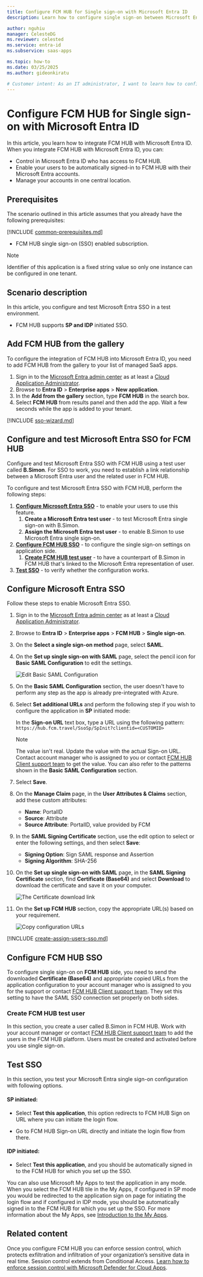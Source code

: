 ```yaml
---
title: Configure FCM HUB for Single sign-on with Microsoft Entra ID
description: Learn how to configure single sign-on between Microsoft Entra ID and FCM HUB.

author: nguhiu
manager: CelesteDG
ms.reviewer: celested
ms.service: entra-id
ms.subservice: saas-apps

ms.topic: how-to
ms.date: 03/25/2025
ms.author: gideonkiratu

# Customer intent: As an IT administrator, I want to learn how to configure single sign-on between Microsoft Entra ID and FCM HUB so that I can control who has access to FCM HUB, enable automatic sign-in with Microsoft Entra accounts, and manage my accounts in one central location.
---
```


# Configure FCM HUB for Single sign-on with Microsoft Entra ID

In this article,  you learn how to integrate FCM HUB with Microsoft Entra ID. When you integrate FCM HUB with Microsoft Entra ID, you can:

* Control in Microsoft Entra ID who has access to FCM HUB.
* Enable your users to be automatically signed-in to FCM HUB with their Microsoft Entra accounts.
* Manage your accounts in one central location.

## Prerequisites

The scenario outlined in this article assumes that you already have the following prerequisites:

[!INCLUDE [common-prerequisites.md](~/identity/saas-apps/includes/common-prerequisites.md)]
* FCM HUB single sign-on (SSO) enabled subscription.

> [!NOTE]
> Identifier of this application is a fixed string value so only one instance can be configured in one tenant.

## Scenario description

In this article,  you configure and test Microsoft Entra SSO in a test environment.

* FCM HUB supports **SP and IDP** initiated SSO.

## Add FCM HUB from the gallery

To configure the integration of FCM HUB into Microsoft Entra ID, you need to add FCM HUB from the gallery to your list of managed SaaS apps.

1. Sign in to the [Microsoft Entra admin center](https://entra.microsoft.com) as at least a [Cloud Application Administrator](~/identity/role-based-access-control/permissions-reference.md#cloud-application-administrator).
1. Browse to **Entra ID** > **Enterprise apps** > **New application**.
1. In the **Add from the gallery** section, type **FCM HUB** in the search box.
1. Select **FCM HUB** from results panel and then add the app. Wait a few seconds while the app is added to your tenant.

 [!INCLUDE [sso-wizard.md](~/identity/saas-apps/includes/sso-wizard.md)]

<a name='configure-and-test-azure-ad-sso-for-fcm-hub'></a>

## Configure and test Microsoft Entra SSO for FCM HUB

Configure and test Microsoft Entra SSO with FCM HUB using a test user called **B.Simon**. For SSO to work, you need to establish a link relationship between a Microsoft Entra user and the related user in FCM HUB.

To configure and test Microsoft Entra SSO with FCM HUB, perform the following steps:

1. **[Configure Microsoft Entra SSO](#configure-azure-ad-sso)** - to enable your users to use this feature.
    1. **Create a Microsoft Entra test user** - to test Microsoft Entra single sign-on with B.Simon.
    1. **Assign the Microsoft Entra test user** - to enable B.Simon to use Microsoft Entra single sign-on.
1. **[Configure FCM HUB SSO](#configure-fcm-hub-sso)** - to configure the single sign-on settings on application side.
    1. **[Create FCM HUB test user](#create-fcm-hub-test-user)** - to have a counterpart of B.Simon in FCM HUB that's linked to the Microsoft Entra representation of user.
1. **[Test SSO](#test-sso)** - to verify whether the configuration works.

<a name='configure-azure-ad-sso'></a>

## Configure Microsoft Entra SSO

Follow these steps to enable Microsoft Entra SSO.

1. Sign in to the [Microsoft Entra admin center](https://entra.microsoft.com) as at least a [Cloud Application Administrator](~/identity/role-based-access-control/permissions-reference.md#cloud-application-administrator).
1. Browse to **Entra ID** > **Enterprise apps** > **FCM HUB** > **Single sign-on**.
1. On the **Select a single sign-on method** page, select **SAML**.
1. On the **Set up single sign-on with SAML** page, select the pencil icon for **Basic SAML Configuration** to edit the settings.

   ![Edit Basic SAML Configuration](common/edit-urls.png)

1. On the **Basic SAML Configuration** section, the user doesn't have to perform any step as the app is already pre-integrated with Azure.

1. Select **Set additional URLs** and perform the following step if you wish to configure the application in **SP** initiated mode:

    In the **Sign-on URL** text box, type a URL using the following pattern:
    `https://hub.fcm.travel/SsoSp/SpInit?clientid=<CUSTOMID>`

    > [!NOTE]
	> The value isn't real. Update the value with the actual Sign-on URL. Contact account manager who is assigned to you or contact [FCM HUB Client support team](mailto:fcmssoadmin@us.fcm.travel) to get the value. You can also refer to the patterns shown in the **Basic SAML Configuration** section.

1. Select **Save**.

1. On the **Manage Claim** page, in the **User Attributes & Claims** section, add these custom attributes:
   - **Name**: PortalID
   - **Source**: Attribute
   - **Source Attribute**: PortalID, value provided by FCM

1. In the **SAML Signing Certificate** section, use the edit option to select or enter the following settings, and then select **Save**:
   - **Signing Option**: Sign SAML response and Assertion
   - **Signing Algorithm**: SHA-256

1. On the **Set up single sign-on with SAML** page, in the **SAML Signing Certificate** section, find **Certificate (Base64)** and select **Download** to download the certificate and save it on your computer.

	![The Certificate download link](common/certificatebase64.png)

1. On the **Set up FCM HUB** section, copy the appropriate URL(s) based on your requirement.

	![Copy configuration URLs](common/copy-configuration-urls.png)

<a name='create-an-azure-ad-test-user'></a>

[!INCLUDE [create-assign-users-sso.md](~/identity/saas-apps/includes/create-assign-users-sso.md)]

## Configure FCM HUB SSO

To configure single sign-on on **FCM HUB** side, you need to send the downloaded **Certificate (Base64)** and appropriate copied URLs from the application configuration to your account manager who is assigned to you for the support or contact [FCM HUB Client support team](mailto:fcmssoadmin@us.fcm.travel). They set this setting to have the SAML SSO connection set properly on both sides.

### Create FCM HUB test user

In this section, you create a user called B.Simon in FCM HUB. Work with your account manager or contact [FCM HUB Client support team](mailto:fcmssoadmin@us.fcm.travel) to add the users in the FCM HUB platform. Users must be created and activated before you use single sign-on.

## Test SSO

In this section, you test your Microsoft Entra single sign-on configuration with following options. 

#### SP initiated:

* Select **Test this application**, this option redirects to FCM HUB Sign on URL where you can initiate the login flow.  

* Go to FCM HUB Sign-on URL directly and initiate the login flow from there.

#### IDP initiated:

* Select **Test this application**, and you should be automatically signed in to the FCM HUB for which you set up the SSO. 

You can also use Microsoft My Apps to test the application in any mode. When you select the FCM HUB tile in the My Apps, if configured in SP mode you would be redirected to the application sign on page for initiating the login flow and if configured in IDP mode, you should be automatically signed in to the FCM HUB for which you set up the SSO. For more information about the My Apps, see [Introduction to the My Apps](https://support.microsoft.com/account-billing/sign-in-and-start-apps-from-the-my-apps-portal-2f3b1bae-0e5a-4a86-a33e-876fbd2a4510).

## Related content

Once you configure FCM HUB you can enforce session control, which protects exfiltration and infiltration of your organization’s sensitive data in real time. Session control extends from Conditional Access. [Learn how to enforce session control with Microsoft Defender for Cloud Apps](/cloud-app-security/proxy-deployment-any-app).
